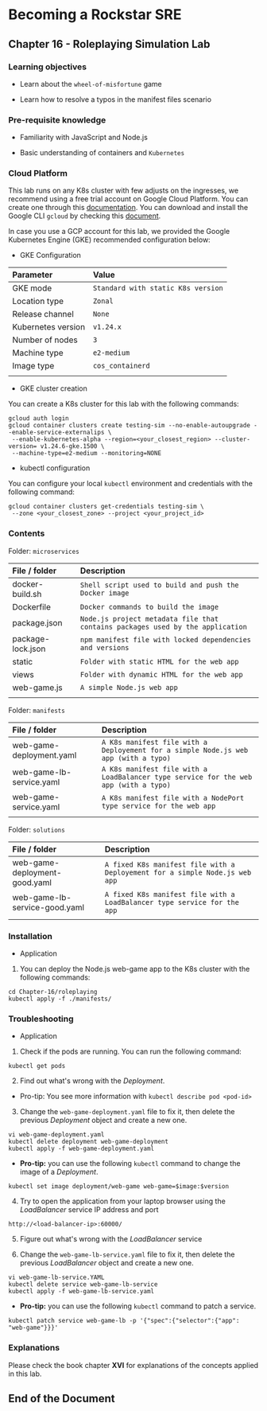 # Becoming a Rockstar SRE

## Chapter 16 - Roleplaying Simulation Lab

### Learning objectives

* Learn about the `wheel-of-misfortune` game

* Learn how to resolve a typos in the manifest files scenario

### Pre-requisite knowledge

* Familiarity with JavaScript and Node.js

* Basic understanding of containers and `Kubernetes`

### Cloud Platform

This lab runs on any K8s cluster with few adjusts on the ingresses, we recommend using a free trial account on Google Cloud Platform. You can create one through this [documentation](https://cloud.google.com/free). You can download and install the Google CLI `gcloud` by checking this [document](https://cloud.google.com/sdk/docs/install).

In case you use a GCP account for this lab, we provided the Google Kubernetes Engine (GKE) recommended configuration below:

* GKE Configuration

| **Parameter** | **Value** |
|:--------------------------------|:--------------------------------|
| GKE mode | `Standard with static K8s version` |
| Location type | `Zonal` |
| Release channel | `None` |
| Kubernetes version | `v1.24.x` |
| Number of nodes | `3` |
| Machine type | `e2-medium` |
| Image type | `cos_containerd` |
| | |

* GKE cluster creation

You can create a K8s cluster for this lab with the following commands:

```shell
gcloud auth login
gcloud container clusters create testing-sim --no-enable-autoupgrade --enable-service-externalips \
 --enable-kubernetes-alpha --region=<your_closest_region> --cluster-version= v1.24.6-gke.1500 \
 --machine-type=e2-medium --monitoring=NONE
```

* kubectl configuration

You can configure your local `kubectl` environment and credentials with the following command:

```shell
gcloud container clusters get-credentials testing-sim \
 --zone <your_closest_zone> --project <your_project_id>
```

### Contents

Folder: `microservices`

| **File / folder** | **Description** |
|:--------------------------------|:--------------------------------|
| docker-build.sh | `Shell script used to build and push the Docker image` |
| Dockerfile | `Docker commands to build the image` |
| package.json | `Node.js project metadata file that contains packages used by the application` |
| package-lock.json | `npm manifest file with locked dependencies and versions` |
| static | `Folder with static HTML for the web app` |
| views | `Folder with dynamic HTML for the web app` |
| web-game.js | `A simple Node.js web app` |
| | |

Folder: `manifests`

| **File / folder** | **Description** |
|:--------------------------------|:--------------------------------|
| web-game-deployment.yaml | `A K8s manifest file with a Deployement for a simple Node.js web app (with a typo)` |
| web-game-lb-service.yaml | `A K8s manifest file with a LoadBalancer type service for the web app (with a typo)` |
| web-game-service.yaml | `A K8s manifest file with a NodePort type service for the web app` |
| | |

Folder: `solutions`

| **File / folder** | **Description** |
|:--------------------------------|:--------------------------------|
| web-game-deployment-good.yaml | `A fixed K8s manifest file with a Deployement for a simple Node.js web app` |
| web-game-lb-service-good.yaml | `A fixed K8s manifest file with a LoadBalancer type service for the app` |
| | |

### Installation

* Application

1. You can deploy the Node.js web-game app to the K8s cluster with the following commands:

```shell
cd Chapter-16/roleplaying
kubectl apply -f ./manifests/
```

### Troubleshooting

* Application

1. Check if the pods are running. You can run the following command:

`kubectl get pods`

2. Find out what's wrong with the _Deployment_.

* Pro-tip: You see more information with `kubectl describe pod <pod-id>`

3. Change the `web-game-deployment.yaml` file to fix it, then delete the previous _Deployment_ object and create a new one.

```shell
vi web-game-deployment.yaml
kubectl delete deployment web-game-deployment
kubectl apply -f web-game-deployment.yaml
```

* **Pro-tip:** you can use the following `kubectl` command to change the image of a _Deployment_.

`kubectl set image deployment/web-game web-game=$image:$version`

4. Try to open the application from your laptop browser using the _LoadBalancer_ service IP address and port

`http://<load-balancer-ip>:60000/`

5. Figure out what's wrong with the _LoadBalancer_ service

6. Change the `web-game-lb-service.yaml` file to fix it, then delete the previous _LoadBalancer_ object and create a new one.

```shell
vi web-game-lb-service.YAML
kubectl delete service web-game-lb-service
kubectl apply -f web-game-lb-service.yaml
```

* **Pro-tip:** you can use the following `kubectl` command to patch a service.

`kubectl patch service web-game-lb -p '{"spec":{"selector":{"app": "web-game"}}}'`

### Explanations

Please check the book chapter **XVI** for explanations of the concepts applied in this lab.

## End of the Document
